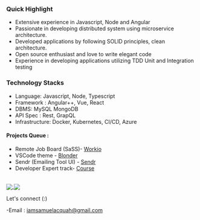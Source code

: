 
### Quick Highlight 
* Extensive experience in Javascript, Node and Angular
* Passionate in developing distributed system using microservice architecture.
* Developed applications by following SOLID principles, clean architecture.
* Open source enthusiast and love to write elegant code
* Experience in developing applications utilizing TDD  Unit and Integration testing


### Technology Stacks
- Language: Javascript, Node, Typescript
- Framework :  Angular++, Vue, React
- DBMS: MySQL MongoDB
- API Spec : Rest, GrapQL
- Infrastructure: Docker, Kubernetes, CI/CD, Azure

 #### Projects Queue :
- Remote Job Board (SaSS)- [Workio] 
- VSCode theme - [Blonder]
- Sendr (Emailing Tool UI) - [Sendr]
- Developer Expert track- [Course]
 <br />

<a href="https://github.com/acquahsamuel">
  <img align="center" src="https://github-readme-stats.vercel.app/api?username=acquahsamuel&theme=nord&show_icons=true&count_private=true&hide=contribs&line_height=40" />
</a>

<a href="https://github.com/acquahsamuel">
  <img align="center" src="https://github-readme-stats.vercel.app/api/top-langs/?username=acquahsamuel&theme=nord&langs_count=4&hide=ejs" />
</a>

[workio]: https://workport-frontend.vercel.app/
[website]: https://ng-news-qa1q6vlm8-acquahsamuel.vercel.app/profile
[sendr]: https://sendr-eight.vercel.app/
[linkedin]: https://www.linkedin.com/in/acquahsamuel
[blonder]: https://marketplace.visualstudio.com/items?itemName=acquahsamuel.blonder&ssr=false#overview
[course]: https://acquahsamuel.github.io/course-website/


Let's connect (:)

-Email : iamsamuelacquah@gmail.com
<!-- -Linkedin: [Linkedin]: https://www.linkedin.com/in/acquahsamuel -->
